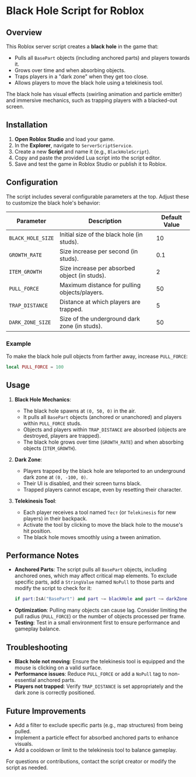 # Black Hole Script for Roblox

## Overview
This Roblox server script creates a **black hole** in the game that:
- Pulls all `BasePart` objects (including anchored parts) and players towards it.
- Grows over time and when absorbing objects.
- Traps players in a "dark zone" when they get too close.
- Allows players to move the black hole using a telekinesis tool.

The black hole has visual effects (swirling animation and particle emitter) and immersive mechanics, such as trapping players with a blacked-out screen.

## Installation
1. **Open Roblox Studio** and load your game.
2. In the **Explorer**, navigate to `ServerScriptService`.
3. Create a new **Script** and name it (e.g., `BlackHoleScript`).
4. Copy and paste the provided Lua script into the script editor.
5. Save and test the game in Roblox Studio or publish it to Roblox.

## Configuration
The script includes several configurable parameters at the top. Adjust these to customize the black hole's behavior:

| Parameter           | Description                                      | Default Value |
|---------------------|--------------------------------------------------|---------------|
| `BLACK_HOLE_SIZE`   | Initial size of the black hole (in studs).       | 10            |
| `GROWTH_RATE`       | Size increase per second (in studs).             | 0.1           |
| `ITEM_GROWTH`       | Size increase per absorbed object (in studs).    | 2             |
| `PULL_FORCE`        | Maximum distance for pulling objects/players.    | 50            |
| `TRAP_DISTANCE`     | Distance at which players are trapped.           | 5             |
| `DARK_ZONE_SIZE`    | Size of the underground dark zone (in studs).    | 50            |

### Example
To make the black hole pull objects from farther away, increase `PULL_FORCE`:
```lua
local PULL_FORCE = 100
```

## Usage
1. **Black Hole Mechanics**:
   - The black hole spawns at `(0, 50, 0)` in the air.
   - It pulls all `BasePart` objects (anchored or unanchored) and players within `PULL_FORCE` studs.
   - Objects and players within `TRAP_DISTANCE` are absorbed (objects are destroyed, players are trapped).
   - The black hole grows over time (`GROWTH_RATE`) and when absorbing objects (`ITEM_GROWTH`).

2. **Dark Zone**:
   - Players trapped by the black hole are teleported to an underground dark zone at `(0, -100, 0)`.
   - Their UI is disabled, and their screen turns black.
   - Trapped players cannot escape, even by resetting their character.

3. **Telekinesis Tool**:
   - Each player receives a tool named `Тест` (or `Telekinesis` for new players) in their backpack.
   - Activate the tool by clicking to move the black hole to the mouse's hit position.
   - The black hole moves smoothly using a tween animation.

## Performance Notes
- **Anchored Parts**: The script pulls all `BasePart` objects, including anchored ones, which may affect critical map elements. To exclude specific parts, add a `StringValue` named `NoPull` to those parts and modify the script to check for it:
  ```lua
  if part:IsA("BasePart") and part ~= blackHole and part ~= darkZone and not part:FindFirstChild("NoPull") then
  ```
- **Optimization**: Pulling many objects can cause lag. Consider limiting the pull radius (`PULL_FORCE`) or the number of objects processed per frame.
- **Testing**: Test in a small environment first to ensure performance and gameplay balance.

## Troubleshooting
- **Black hole not moving**: Ensure the telekinesis tool is equipped and the mouse is clicking on a valid surface.
- **Performance issues**: Reduce `PULL_FORCE` or add a `NoPull` tag to non-essential anchored parts.
- **Players not trapped**: Verify `TRAP_DISTANCE` is set appropriately and the dark zone is correctly positioned.

## Future Improvements
- Add a filter to exclude specific parts (e.g., map structures) from being pulled.
- Implement a particle effect for absorbed anchored parts to enhance visuals.
- Add a cooldown or limit to the telekinesis tool to balance gameplay.

For questions or contributions, contact the script creator or modify the script as needed.

